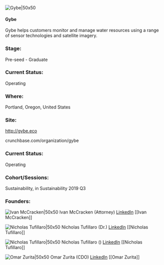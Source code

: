 

![Gybe|50x50](https://apimg.techstars.com/connect/images/image_files/5db8b11ca36c11500a000009/original/gybe.png)

#### Gybe
Gybe helps customers monitor and manage water resources using a range of sensor technologies and satellite imagery.

### Stage: 
Pre-seed - Graduate 

### Current Status: 
Operating

### Where:
Portland, Oregon, United States

### Site:
http://gybe.eco



crunchbase.com/organization/gybe

### Current Status: 
Operating

### Cohort/Sessions: 
Sustainability, in Sustainability 2019 Q3

### Founders: 

![Ivan McCracken|50x50]() Ivan McCracken (Attorney) [LinkedIn](https://linkedin.com/in/ivanmccracken) [[Ivan McCracken]]

![Nicholas Tufillaro|50x50]() Nicholas Tufillaro (Dr.) [LinkedIn](https://) [[Nicholas Tufillaro]]

![Nicholas Tufillaro|50x50]() Nicholas Tufillaro () [LinkedIn](https://) [[Nicholas Tufillaro]]

![Omar Zurita|50x50](http://s3.amazonaws.com/ts-accel-connect-uploads/images/image_files/5d4caf94a36c11317a000230/original/Omar_Zurita_Gybe.jpg) Omar Zurita (CDO) [LinkedIn](https://linkedin.com/in/omar-zurita-6b65965) [[Omar Zurita]]



